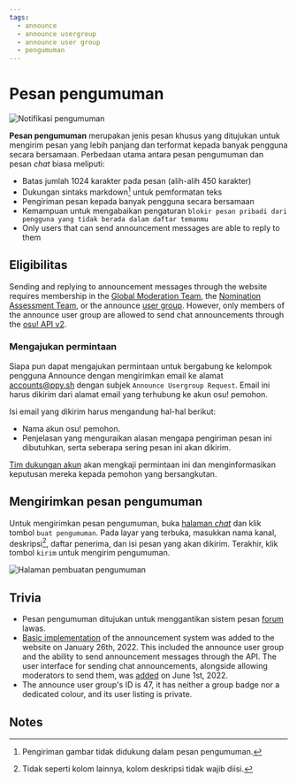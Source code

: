 ```yaml
---
tags:
  - announce
  - announce usergroup
  - announce user group
  - pengumuman
---
```


# Pesan pengumuman

![Notifikasi pengumuman](img/notification.png "Pesan notifikasi pengumuman")

**Pesan pengumuman** merupakan jenis pesan khusus yang ditujukan untuk mengirim pesan yang lebih panjang dan terformat kepada banyak pengguna secara bersamaan. Perbedaan utama antara pesan pengumuman dan pesan *chat* biasa meliputi:

- Batas jumlah 1024 karakter pada pesan (alih-alih 450 karakter)
- Dukungan sintaks markdown[^note-images] untuk pemformatan teks
- Pengiriman pesan kepada banyak pengguna secara bersamaan
- Kemampuan untuk mengabaikan pengaturan `blokir pesan pribadi dari pengguna yang tidak berada dalam daftar temanmu`
- Only users that can send announcement messages are able to reply to them

## Eligibilitas

Sending and replying to announcement messages through the website requires membership in the [Global Moderation Team](/wiki/People/Global_Moderation_Team), the [Nomination Assessment Team](/wiki/People/Nomination_Assessment_Team), or the announce [user group](/wiki/People/User_group). However, only members of the announce user group are allowed to send chat announcements through the [osu! API v2](https://osu.ppy.sh/docs/index.html#create-channel).

### Mengajukan permintaan

Siapa pun dapat mengajukan permintaan untuk bergabung ke kelompok pengguna Announce dengan mengirimkan email ke alamat [accounts@ppy.sh](mailto:accounts@ppy.sh) dengan subjek `Announce Usergroup Request`. Email ini harus dikirim dari alamat email yang terhubung ke akun osu! pemohon.

Isi email yang dikirim harus mengandung hal-hal berikut:

- Nama akun osu! pemohon.
- Penjelasan yang menguraikan alasan mengapa pengiriman pesan ini dibutuhkan, serta seberapa sering pesan ini akan dikirim.

[Tim dukungan akun](/wiki/People/Account_support_team) akan mengkaji permintaan ini dan menginformasikan keputusan mereka kepada pemohon yang bersangkutan.

## Mengirimkan pesan pengumuman

Untuk mengirimkan pesan pengumuman, buka [halaman *chat*](https://osu.ppy.sh/community/chat) dan klik tombol `buat pengumuman`. Pada layar yang terbuka, masukkan nama kanal, deskripsi[^note-desc], daftar penerima, dan isi pesan yang akan dikirim. Terakhir, klik tombol `kirim` untuk mengirim pengumuman.

![Halaman pembuatan pengumuman](img/page.jpg "Halaman pembuatan pesan pengumuman")

## Trivia

- Pesan pengumuman ditujukan untuk menggantikan sistem pesan [forum](/wiki/Community/Forum) lawas.
- [Basic implementation](https://github.com/ppy/osu-web/pull/8418) of the announcement system was added to the website on January 26th, 2022. This included the announce user group and the ability to send announcement messages through the API. The user interface for sending chat announcements, alongside allowing moderators to send them, was [added](https://github.com/ppy/osu-web/pull/8747) on June 1st, 2022.
- The announce user group's ID is 47, it has neither a group badge nor a dedicated colour, and its user listing is private.

## Notes

[^note-images]: Pengiriman gambar tidak didukung dalam pesan pengumuman.
[^note-desc]: Tidak seperti kolom lainnya, kolom deskripsi tidak wajib diisi.
